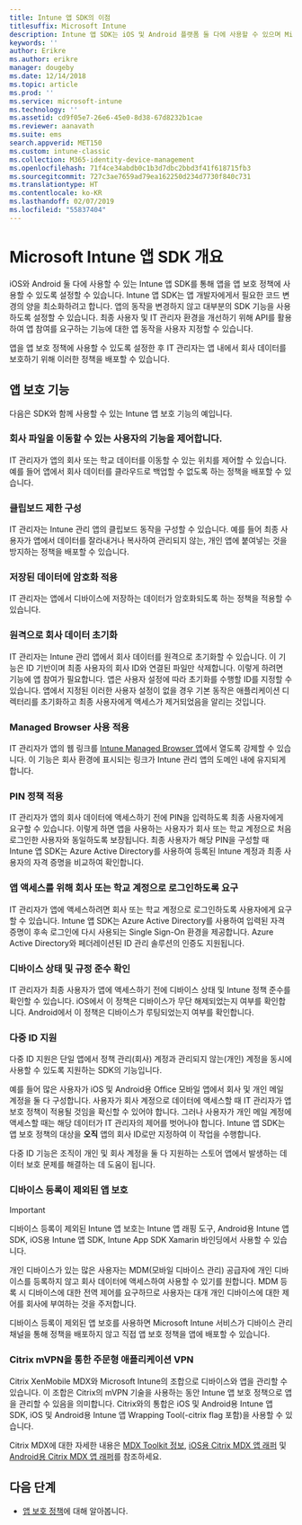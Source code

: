 ```yaml
---
title: Intune 앱 SDK의 이점
titlesuffix: Microsoft Intune
description: Intune 앱 SDK는 iOS 및 Android 플랫폼 둘 다에 사용할 수 있으며 Microsoft Intune을 통해 모바일 앱 관리 기능을 사용할 수 있게 합니다.
keywords: ''
author: Erikre
ms.author: erikre
manager: dougeby
ms.date: 12/14/2018
ms.topic: article
ms.prod: ''
ms.service: microsoft-intune
ms.technology: ''
ms.assetid: cd9f05e7-26e6-45e0-8d38-67d8232b1cae
ms.reviewer: aanavath
ms.suite: ems
search.appverid: MET150
ms.custom: intune-classic
ms.collection: M365-identity-device-management
ms.openlocfilehash: 71f4ce34abdb0c1b3d7dbc2bbd3f41f618715fb3
ms.sourcegitcommit: 727c3ae7659ad79ea162250d234d7730f840c731
ms.translationtype: HT
ms.contentlocale: ko-KR
ms.lasthandoff: 02/07/2019
ms.locfileid: "55837404"
---
```

# <a name="microsoft-intune-app-sdk-overview"></a>Microsoft Intune 앱 SDK 개요
iOS와 Android 둘 다에 사용할 수 있는 Intune 앱 SDK를 통해 앱을 앱 보호 정책에 사용할 수 있도록 설정할 수 있습니다. Intune 앱 SDK는 앱 개발자에게서 필요한 코드 변경의 양을 최소화하려고 합니다. 앱의 동작을 변경하지 않고 대부분의 SDK 기능을 사용하도록 설정할 수 있습니다. 최종 사용자 및 IT 관리자 환경을 개선하기 위해 API를 활용하여 앱 참여를 요구하는 기능에 대한 앱 동작을 사용자 지정할 수 있습니다.

앱을 앱 보호 정책에 사용할 수 있도록 설정한 후 IT 관리자는 앱 내에서 회사 데이터를 보호하기 위해 이러한 정책을 배포할 수 있습니다.

## <a name="app-protection-features"></a>앱 보호 기능

다음은 SDK와 함께 사용할 수 있는 Intune 앱 보호 기능의 예입니다.

### <a name="control-users-ability-to-move-corporate-files"></a>회사 파일을 이동할 수 있는 사용자의 기능을 제어합니다.
IT 관리자가 앱의 회사 또는 학교 데이터를 이동할 수 있는 위치를 제어할 수 있습니다. 예를 들어 앱에서 회사 데이터를 클라우드로 백업할 수 없도록 하는 정책을 배포할 수 있습니다.

### <a name="configure-clipboard-restrictions"></a>클립보드 제한 구성
IT 관리자는 Intune 관리 앱의 클립보드 동작을 구성할 수 있습니다. 예를 들어 최종 사용자가 앱에서 데이터를 잘라내거나 복사하여 관리되지 않는, 개인 앱에 붙여넣는 것을 방지하는 정책을 배포할 수 있습니다.

### <a name="enforce-encryption-on-saved-data"></a>저장된 데이터에 암호화 적용
IT 관리자는 앱에서 디바이스에 저장하는 데이터가 암호화되도록 하는 정책을 적용할 수 있습니다.

### <a name="remotely-wipe-corporate-data"></a>원격으로 회사 데이터 초기화
IT 관리자는 Intune 관리 앱에서 회사 데이터를 원격으로 초기화할 수 있습니다. 이 기능은 ID 기반이며 최종 사용자의 회사 ID와 연결된 파일만 삭제합니다. 이렇게 하려면 기능에 앱 참여가 필요합니다. 앱은 사용자 설정에 따라 초기화를 수행할 ID를 지정할 수 있습니다. 앱에서 지정된 이러한 사용자 설정이 없을 경우 기본 동작은 애플리케이션 디렉터리를 초기화하고 최종 사용자에게 액세스가 제거되었음을 알리는 것입니다.

### <a name="enforce-the-use-of-a-managed-browser"></a>Managed Browser 사용 적용
IT 관리자가 앱의 웹 링크를 [Intune Managed Browser 앱](app-configuration-managed-browser.md)에서 열도록 강제할 수 있습니다. 이 기능은 회사 환경에 표시되는 링크가 Intune 관리 앱의 도메인 내에 유지되게 합니다.

### <a name="enforce-a-pin-policy"></a>PIN 정책 적용
IT 관리자가 앱의 회사 데이터에 액세스하기 전에 PIN을 입력하도록 최종 사용자에게 요구할 수 있습니다. 이렇게 하면 앱을 사용하는 사용자가 회사 또는 학교 계정으로 처음 로그인한 사용자와 동일하도록 보장됩니다. 최종 사용자가 해당 PIN을 구성할 때 Intune 앱 SDK는 Azure Active Directory를 사용하여 등록된 Intune 계정과 최종 사용자의 자격 증명을 비교하여 확인합니다.

### <a name="require-users-to-sign-in-with-work-or-school-account-for-app-access"></a>앱 액세스를 위해 회사 또는 학교 계정으로 로그인하도록 요구
IT 관리자가 앱에 액세스하려면 회사 또는 학교 계정으로 로그인하도록 사용자에게 요구할 수 있습니다. Intune 앱 SDK는 Azure Active Directory를 사용하여 입력된 자격 증명이 후속 로그인에 다시 사용되는 Single Sign-On 환경을 제공합니다. Azure Active Directory와 페더레이션된 ID 관리 솔루션의 인증도 지원됩니다.

### <a name="check-device-health-and-compliance"></a>디바이스 상태 및 규정 준수 확인
IT 관리자가 최종 사용자가 앱에 액세스하기 전에 디바이스 상태 및 Intune 정책 준수를 확인할 수 있습니다. iOS에서 이 정책은 디바이스가 무단 해제되었는지 여부를 확인합니다. Android에서 이 정책은 디바이스가 루팅되었는지 여부를 확인합니다.

### <a name="multi-identity-support"></a>다중 ID 지원
다중 ID 지원은 단일 앱에서 정책 관리(회사) 계정과 관리되지 않는(개인) 계정을 동시에 사용할 수 있도록 지원하는 SDK의 기능입니다.

예를 들어 많은 사용자가 iOS 및 Android용 Office 모바일 앱에서 회사 및 개인 메일 계정을 둘 다 구성합니다. 사용자가 회사 계정으로 데이터에 액세스할 때 IT 관리자가 앱 보호 정책이 적용될 것임을 확신할 수 있어야 합니다. 그러나 사용자가 개인 메일 계정에 액세스할 때는 해당 데이터가 IT 관리자의 제어를 벗어나야 합니다. Intune 앱 SDK는 앱 보호 정책의 대상을 **오직** 앱의 회사 ID로만 지정하여 이 작업을 수행합니다.

다중 ID 기능은 조직이 개인 및 회사 계정을 둘 다 지원하는 스토어 앱에서 발생하는 데이터 보호 문제를 해결하는 데 도움이 됩니다.
 
### <a name="app-protection-without-device-enrollment"></a>디바이스 등록이 제외된 앱 보호

>[!IMPORTANT]
>디바이스 등록이 제외된 Intune 앱 보호는 Intune 앱 래핑 도구, Android용 Intune 앱 SDK, iOS용 Intune 앱 SDK, Intune App SDK Xamarin 바인딩에서 사용할 수 있습니다.

개인 디바이스가 있는 많은 사용자는 MDM(모바일 디바이스 관리) 공급자에 개인 디바이스를 등록하지 않고 회사 데이터에 액세스하여 사용할 수 있기를 원합니다. MDM 등록 시 디바이스에 대한 전역 제어를 요구하므로 사용자는 대개 개인 디바이스에 대한 제어를 회사에 부여하는 것을 주저합니다.

디바이스 등록이 제외된 앱 보호를 사용하면 Microsoft Intune 서비스가 디바이스 관리 채널을 통해 정책을 배포하지 않고 직접 앱 보호 정책을 앱에 배포할 수 있습니다.

### <a name="on-demand-application-vpn-connections-with-citrix-mvpn"></a>Citrix mVPN을 통한 주문형 애플리케이션 VPN 
Citrix XenMobile MDX와 Microsoft Intune의 조합으로 디바이스와 앱을 관리할 수 있습니다. 이 조합은 Citrix의 mVPN 기술을 사용하는 동안 Intune 앱 보호 정책으로 앱을 관리할 수 있음을 의미합니다. Citrix와의 통합은 iOS 및 Android용 Intune 앱 SDK, iOS 및 Android용 Intune 앱 Wrapping Tool(-citrix flag 포함)을 사용할 수 있습니다.
 
Citrix MDX에 대한 자세한 내용은 [MDX Toolkit 정보](https://docs.citrix.com/en-us/mdx-toolkit/10/about-mdx-toolkit.html), [iOS용 Citrix MDX 앱 래퍼](https://docs.citrix.com/en-us/mdx-toolkit/10/xmob-mdx-kit-app-wrap-ios.html) 및 [Android용 Citrix MDX 앱 래퍼](https://docs.citrix.com/en-us/mdx-toolkit/10/xmob-mdx-kit-app-wrap-android.html)를 참조하세요.

## <a name="next-steps"></a>다음 단계

- [앱 보호 정책](app-protection-policy.md)에 대해 알아봅니다.
